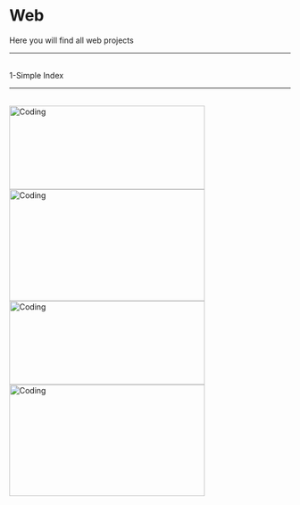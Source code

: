 # Web
Here you will find all web projects
<hr>
<br>
1-Simple Index
<hr>
<br>
<img align="left" alt="Coding" width="350" height="150" src="https://i.ibb.co/djTn2ch/1.png">
<img align="left" alt="Coding" width="350" height="200" src="https://i.ibb.co/CJCwDJk/2.png">
<img align="left" alt="Coding" width="350" height="150" src="https://i.ibb.co/6wTnK98/3.png">
<img align="left" alt="Coding" width="350" height="200" src="https://i.ibb.co/FxrjpH2/4.png">
